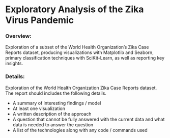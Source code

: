 # Exploratory Analysis of the Zika Virus Pandemic

### Overview:  
Exploration of a subset of the World Health Organization’s Zika Case Reports dataset, producing visualizations with Matplotlib and Seaborn, primary classification techniques with SciKit-Learn, as well as reporting key insights.

### Details:  
Exploration of the World Health Organization Zika Case Reports dataset. The report should includes the following details.  
 - A summary of interesting findings / model
 - At least one visualization
 - A written description of the approach
 - A question that cannot be fully answered with the current data and what data is needed to answer the question
 - A list of the technologies along with any code / commands used
